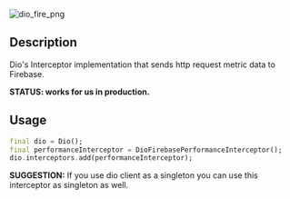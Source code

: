 ![dio_fire_png](https://user-images.githubusercontent.com/121164/80114944-726aca80-8584-11ea-975c-1165765d33e6.png)

## Description

Dio's Interceptor implementation that sends http request metric data to Firebase.

__STATUS: works for us in production.__

## Usage

```dart
final dio = Dio();
final performanceInterceptor = DioFirebasePerformanceInterceptor();
dio.interceptors.add(performanceInterceptor);
```

__SUGGESTION:__ If you use dio client as a singleton you can use this interceptor as singleton as well.
